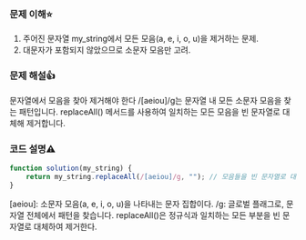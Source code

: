 ### 문제 이해⭐
1. 주어진 문자열 my_string에서 모든 모음(a, e, i, o, u)을 제거하는 문제.
2. 대문자가 포함되지 않았으므로 소문자 모음만 고려.

### 문제 해설👍 
문자열에서 모음을 찾아 제거해야 한다
/[aeiou]/g는 문자열 내 모든 소문자 모음을 찾는 패턴입니다.
replaceAll() 메서드를 사용하여  일치하는 모든 모음을 빈 문자열로 대체해 제거합니다.
### 코드 설명⚠️
```javascript
function solution(my_string) {
    return my_string.replaceAll(/[aeiou]/g, ""); // 모음들을 빈 문자열로 대체하여 제거
}
```
[aeiou]: 소문자 모음(a, e, i, o, u)을 나타내는 문자 집합이다.
/g: 글로벌 플래그로, 문자열 전체에서 패턴을 찾습니다.
replaceAll()은 정규식과 일치하는 모든 부분을 빈 문자열로 대체하여 제거한다.
